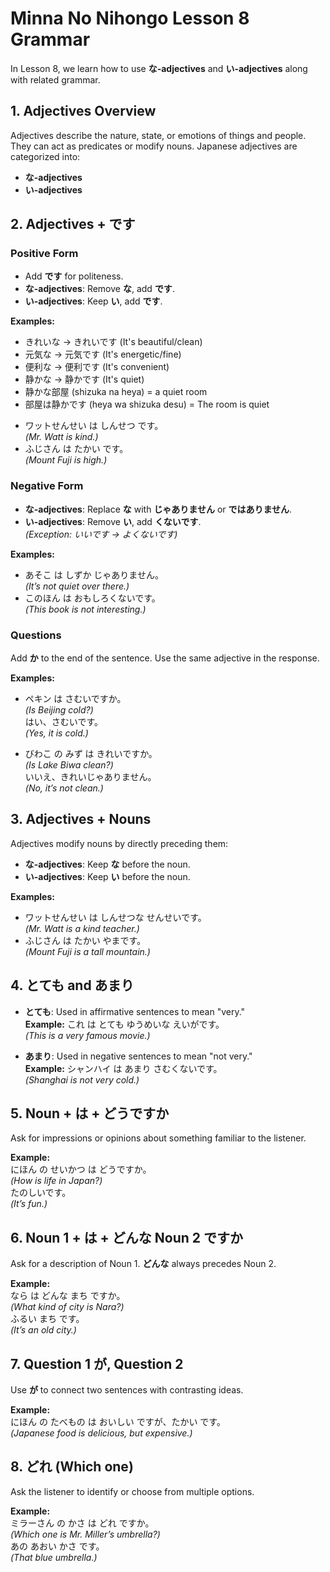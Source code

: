 # Minna No Nihongo Lesson 8 Grammar

In Lesson 8, we learn how to use **な-adjectives** and **い-adjectives** along with related grammar.

## 1. Adjectives Overview

Adjectives describe the nature, state, or emotions of things and people. They can act as predicates or modify nouns. Japanese adjectives are categorized into:

- **な-adjectives**
- **い-adjectives**

## 2. Adjectives + です

### Positive Form

- Add **です** for politeness.
- **な-adjectives**: Remove **な**, add **です**.
- **い-adjectives**: Keep **い**, add **です**.

**Examples:**

- きれいな → きれいです (It's beautiful/clean)
- 元気な → 元気です (It's energetic/fine)
- 便利な → 便利です (It's convenient)
- 静かな → 静かです (It's quiet)
- 静かな部屋 (shizuka na heya) = a quiet room
- 部屋は静かです (heya wa shizuka desu) = The room is quiet

* ワットせんせい は しんせつ です。  
  _(Mr. Watt is kind.)_
* ふじさん は たかい です。  
  _(Mount Fuji is high.)_

### Negative Form

- **な-adjectives**: Replace **な** with **じゃありません** or **ではありません**.
- **い-adjectives**: Remove **い**, add **くないです**.  
  _(Exception: いいです → よくないです)_

**Examples:**

- あそこ は しずか じゃありません。  
  _(It’s not quiet over there.)_
- このほん は おもしろくないです。  
  _(This book is not interesting.)_

### Questions

Add **か** to the end of the sentence. Use the same adjective in the response.

**Examples:**

- ペキン は さむいですか。  
  _(Is Beijing cold?)_  
  はい、さむいです。  
  _(Yes, it is cold.)_

- びわこ の みず は きれいですか。  
  _(Is Lake Biwa clean?)_  
  いいえ、きれいじゃありません。  
  _(No, it’s not clean.)_

## 3. Adjectives + Nouns

Adjectives modify nouns by directly preceding them:

- **な-adjectives**: Keep **な** before the noun.
- **い-adjectives**: Keep **い** before the noun.

**Examples:**

- ワットせんせい は しんせつな せんせいです。  
  _(Mr. Watt is a kind teacher.)_
- ふじさん は たかい やまです。  
  _(Mount Fuji is a tall mountain.)_

## 4. とても and あまり

- **とても**: Used in affirmative sentences to mean "very."  
  **Example:** これ は とても ゆうめいな えいがです。  
  _(This is a very famous movie.)_

- **あまり**: Used in negative sentences to mean "not very."  
  **Example:** シャンハイ は あまり さむくないです。  
  _(Shanghai is not very cold.)_

## 5. Noun + は + どうですか

Ask for impressions or opinions about something familiar to the listener.

**Example:**  
にほん の せいかつ は どうですか。  
_(How is life in Japan?)_  
たのしいです。  
_(It’s fun.)_

## 6. Noun 1 + は + どんな Noun 2 ですか

Ask for a description of Noun 1. **どんな** always precedes Noun 2.

**Example:**  
なら は どんな まち ですか。  
_(What kind of city is Nara?)_  
ふるい まち です。  
_(It’s an old city.)_

## 7. Question 1 が, Question 2

Use **が** to connect two sentences with contrasting ideas.

**Example:**  
にほん の たべもの は おいしい ですが、たかい です。  
_(Japanese food is delicious, but expensive.)_

## 8. どれ (Which one)

Ask the listener to identify or choose from multiple options.

**Example:**  
ミラーさん の かさ は どれ ですか。  
_(Which one is Mr. Miller’s umbrella?)_  
あの あおい かさ です。  
_(That blue umbrella.)_
